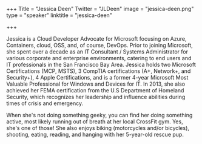+++
Title = "Jessica Deen"
Twitter = "JLDeen"
image = "jessica-deen.png"
type = "speaker"
linktitle = "jessica-deen"

+++

Jessica is a Cloud Developer Advocate for Microsoft focusing on Azure, Containers, cloud, OSS, and, of course, DevOps. Prior to joining Microsoft, she spent over a decade as an IT Consultant / Systems Administrator for various corporate and enterprise environments, catering to end users and IT professionals in the San Francisco Bay Area. Jessica holds two Microsoft Certifications (MCP, MSTS), 3 CompTIA certifications (A+, Network+, and Security+), 4 Apple Certifications, and is a former 4-year Microsoft Most Valuable Professional for Windows and Devices for IT. In 2013, she also achieved her FEMA certification from the U.S Department of Homeland Security, which recognizes her leadership and influence abilities during times of crisis and emergency.

When she's not doing something geeky, you can find her doing something active, most likely running out of breath at her local CrossFit gym. Yes, she's one of those! She also enjoys biking (motorcycles and/or bicycles), shooting, eating, reading, and hanging with her 5-year-old rescue pup.
